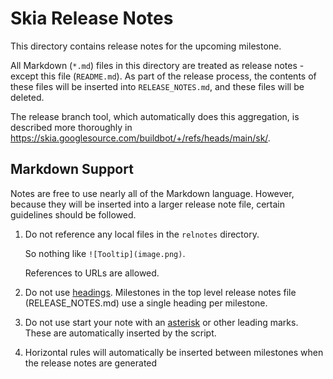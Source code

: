 # Skia Release Notes

This directory contains release notes for the upcoming milestone.

All Markdown (`*.md`) files in this directory are treated as release notes -
except this file (`README.md`). As part of the release process, the contents of
these files will be inserted into `RELEASE_NOTES.md`, and these files will be
deleted.

The release branch tool, which automatically does this aggregation, is described
more thoroughly in https://skia.googlesource.com/buildbot/+/refs/heads/main/sk/.

## Markdown Support

Notes are free to use nearly all of the Markdown language. However, because they
will be inserted into a larger release note file, certain guidelines should be
followed.

1. Do not reference any local files in the `relnotes` directory.

   So nothing like `![Tooltip](image.png)`.

   References to URLs are allowed.
2. Do not use [headings](https://www.markdownguide.org/basic-syntax/#headings).
   Milestones in the top level release notes file (RELEASE_NOTES.md) use a
   single heading per milestone.
3. Do not use start your note with an
   [asterisk](https://www.markdownguide.org/basic-syntax/#unordered-lists) or
   other leading marks. These are automatically inserted by the script.
4. Horizontal rules will automatically be inserted between milestones when the
   release notes are generated
